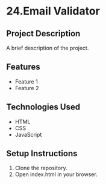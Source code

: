 # 24.Email Validator
## Project Description
A brief description of the project.
## Features
- Feature 1
- Feature 2
## Technologies Used
- HTML
- CSS
- JavaScript
## Setup Instructions
1. Clone the repository.
2. Open index.html in your browser.
